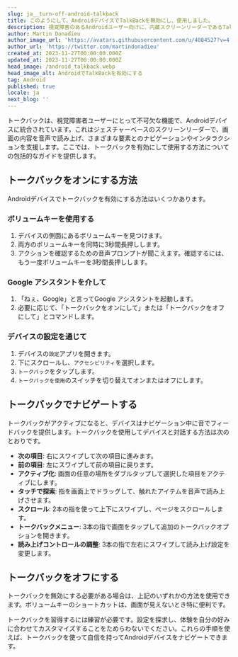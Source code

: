 ```yaml
---
slug: ja__turn-off-android-talkback
title: このようにして、AndroidデバイスでTalkBackを無効にし、使用しました。
description: 視覚障害のあるAndroidユーザー向けに、内蔵スクリーンリーダーであるTalkBackを有効にし、操作するためのステップバイステップガイド。
author: Martin Donadieu
author_image_url: 'https://avatars.githubusercontent.com/u/4084527?v=4'
author_url: 'https://twitter.com/martindonadieu'
created_at: 2023-11-27T00:00:00.000Z
updated_at: 2023-11-27T00:00:00.000Z
head_image: /android_talkback.webp
head_image_alt: AndroidでTalkBackを有効にする
tag: Android
published: true
locale: ja
next_blog: ''
---
```


トークバックは、視覚障害者ユーザーにとって不可欠な機能で、Androidデバイスに統合されています。これはジェスチャーベースのスクリーンリーダーで、画面の内容を音声で読み上げ、さまざまな要素とのナビゲーションやインタラクションを支援します。ここでは、トークバックを有効にして使用する方法についての包括的なガイドを提供します。

## トークバックをオンにする方法

Androidデバイスでトークバックを有効にする方法はいくつかあります。

### ボリュームキーを使用する

1. デバイスの側面にあるボリュームキーを見つけます。
2. 両方のボリュームキーを同時に3秒間長押しします。
3. アクションを確認するための音声プロンプトが聞こえます。確認するには、もう一度ボリュームキーを3秒間長押しします。

### Google アシスタントを介して

1. 「ねぇ、Google」と言ってGoogle アシスタントを起動します。
2. 必要に応じて、「トークバックをオンにして」または「トークバックをオフにして」とコマンドします。

### デバイスの設定を通じて

1. デバイスの`設定`アプリを開きます。
2. 下にスクロールし、`アクセシビリティ`を選択します。
3. `トークバック`をタップします。
4. `トークバックを使用`のスイッチを切り替えてオンまたはオフにします。

## トークバックでナビゲートする

トークバックがアクティブになると、デバイスはナビゲーション中に音でフィードバックを提供します。トークバックを使用してデバイスと対話する方法は次のとおりです。

- **次の項目**: 右にスワイプして次の項目に進みます。
- **前の項目**: 左にスワイプして前の項目に戻ります。
- **アクティブ化**: 画面の任意の場所をダブルタップして選択した項目をアクティブにします。
- **タッチで探索**: 指を画面上でドラッグして、触れたアイテムを音声で読み上げさせます。
- **スクロール**: 2本の指を使って上下にスワイプし、ページをスクロールします。
- **トークバックメニュー**: 3本の指で画面をタップして追加のトークバックオプションを開きます。
- **読み上げコントロールの調整**: 3本の指で左右にスワイプして読み上げ設定を変更します。

## トークバックをオフにする

トークバックを無効にする必要がある場合は、上記のいずれかの方法を使用できます。ボリュームキーのショートカットは、画面が見えないとき特に便利です。

トークバックを習得するには練習が必要です。設定を探求し、体験を自分の好みに合わせてカスタマイズすることをためらわないでください。これらの手順を使えば、トークバックを使って自信を持ってAndroidデバイスをナビゲートできます。